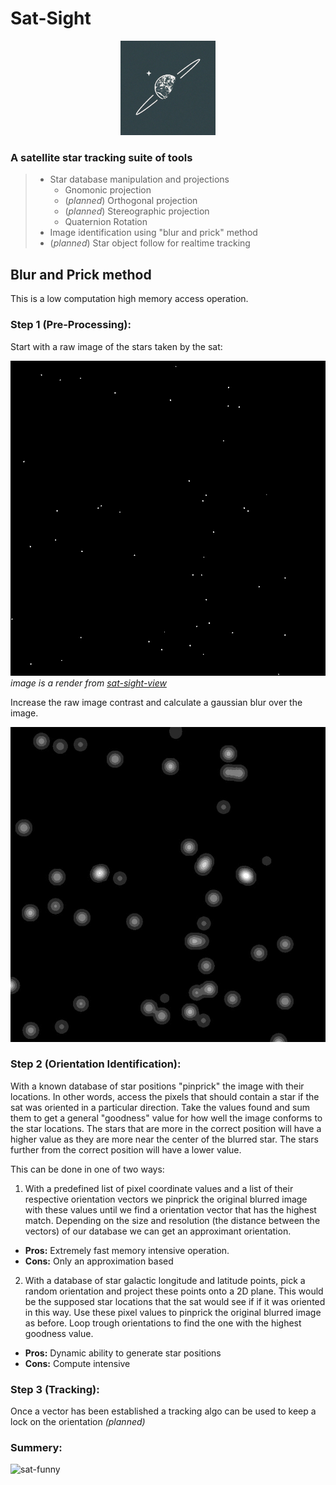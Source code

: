 # Sat-Sight

<p align="center"><img src="sat-sight-logo.png" width="30%"></img></p>

### A satellite star tracking suite of tools

> - Star database manipulation and projections
>    - Gnomonic projection
>    - (*planned*) Orthogonal projection
>    - (*planned*) Stereographic projection
>    - Quaternion Rotation
> - Image identification using "blur and prick" method
> - (*planned*) Star object follow for realtime tracking

 
## Blur and Prick method
This is a low computation high memory access operation. 

### Step 1 (Pre-Processing):

Start with a raw image of the stars taken by the sat:

![raw-image.png](/raw-image.png)
*image is a render from [sat-sight-view](https://github.com/dj-ryan/sat-sight-view)*

Increase the raw image contrast and calculate a gaussian blur over the image.

![blurred-image](/blurred-image.png)

### Step 2 (Orientation Identification):

With a known database of star positions "pinprick" the image with their locations. In other words, access the pixels that should contain a star if the sat was oriented in a particular direction. Take the values found and sum them to get a general "goodness" value for how well the image conforms to the star locations. The stars that are more in the correct position will have a higher value as they are more near the center of the blurred star. The stars further from the correct position will have a lower value.

This can be done in one of two ways:
1. With a predefined list of pixel coordinate values and a list of their respective orientation vectors we pinprick the original blurred image with these values until we find a orientation vector that has the highest match. Depending on the size and resolution (the distance between the vectors) of our database we can get an approximant orientation.
- **Pros:** Extremely fast memory intensive operation. 
- **Cons:** Only an approximation based

2. With a database of star galactic longitude and latitude points, pick a random orientation and project these points onto a 2D plane. This would be the supposed star locations that the sat would see if if it was oriented in this way. Use these pixel values to pinprick the original blurred image as before. Loop trough orientations to find the one with the highest goodness value. 
- **Pros:** Dynamic ability to generate star positions
- **Cons:** Compute intensive

### Step 3 (Tracking):

Once a vector has been established a tracking algo can be used to keep a lock on the orientation *(planned)*

### Summery:
![sat-funny](https://www.jpl.nasa.gov/nmp/st6/IMAGES/starsearch3.jpg)






